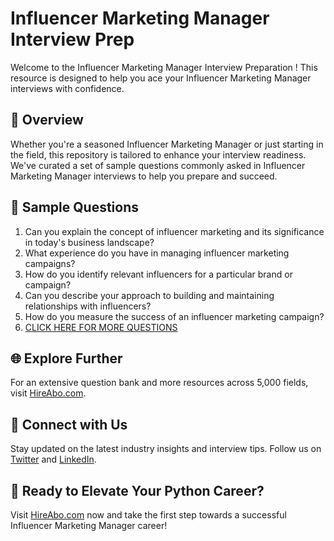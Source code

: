 # Influencer Marketing Manager Interview Prep

Welcome to the Influencer Marketing Manager Interview Preparation ! This resource is designed to help you ace your Influencer Marketing Manager interviews with confidence.

## 🚀 Overview

Whether you're a seasoned Influencer Marketing Manager or just starting in the field, this repository is tailored to enhance your interview readiness. We've curated a set of sample questions commonly asked in Influencer Marketing Manager interviews to help you prepare and succeed.

## 📝 Sample Questions

1. Can you explain the concept of influencer marketing and its significance in today's business landscape?
2. What experience do you have in managing influencer marketing campaigns?
3. How do you identify relevant influencers for a particular brand or campaign?
4. Can you describe your approach to building and maintaining relationships with influencers?
5. How do you measure the success of an influencer marketing campaign?
6. [CLICK HERE FOR MORE QUESTIONS](https://hireabo.com/job/1_0_24/Influencer%20Marketing%20Manager)

## 🌐 Explore Further

For an extensive question bank and more resources across 5,000 fields, visit [HireAbo.com](https://www.hireabo.com).

## 📱 Connect with Us

Stay updated on the latest industry insights and interview tips. Follow us on [Twitter](https://twitter.com/hireabo) and [LinkedIn](https://www.linkedin.com/in/hire-abo-3609972a8/).

## 🚀 Ready to Elevate Your Python Career?

Visit [HireAbo.com](https://www.hireabo.com) now and take the first step towards a successful Influencer Marketing Manager career!